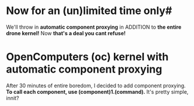 # Now for an (un)limited time only#
We'll throw in **automatic component proxying** in ADDITION to **the entire drone kernel!** Now **that's a deal you cant refuse!**

# **OpenComputers** (oc) **kernel with automatic component proxying**
After 30 minutes of entire boredom, I decided to add component proxying. **To call each component, use (component)1.(command).** It's pretty simple, innit?
